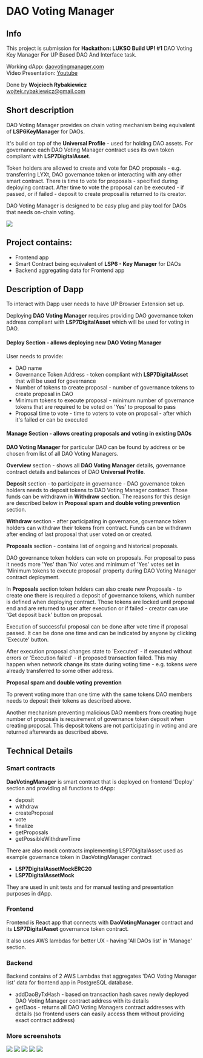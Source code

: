 # DAO Voting Manager

## Info

This project is submission for **Hackathon: LUKSO Build UP! #1** DAO Voting Key Manager For UP Based DAO And Interface
task.

Working dApp:  [daovotingmanager.com](https://www.daovotingmanager.com/) \
Video Presentation: [Youtube](https://youtu.be/pXCNFqOnN20)

Done by **Wojciech Rybakiewicz** \
wojtek.rybakiewicz@gmail.com

## Short description

DAO Voting Manager provides on chain voting mechanism being equivalent of **LSP6KeyManager** for DAOs.

It's build on top of the **Universal Profile** - used for holding DAO assets. For governance each DAO Voting Manager
contract uses its own token compliant with **LSP7DigitalAsset**.

Token holders are allowed to create and vote for DAO proposals - e.g. transferring LYXt, DAO governance token or
interacting with any other smart contract. There is time to vote for proposals - specified during deploying contract.
After time to vote the proposal can be executed - if passed, or if failed - deposit to create proposal is returned to
its creator.

DAO Voting Manager is designed to be easy plug and play tool for DAOs that needs on-chain voting.

![](assets/screenshot.png?raw=true)

## Project contains:

- Frontend app
- Smart Contract being equivalent of **LSP6 - Key Manager** for DAOs
- Backend aggregating data for Frontend app

## Description of Dapp

To interact with Dapp user needs to have UP Browser Extension set up.

Deploying **DAO Voting Manager** requires providing DAO governance token address compliant with **LSP7DigitalAsset**
which will be used for voting in DAO.

#### Deploy Section - allows deploying new DAO Voting Manager

User needs to provide:

- DAO name
- Governance Token Address - token compliant with **LSP7DigitalAsset** that will be used for governance
- Number of tokens to create proposal - number of governance tokens to create proposal in DAO
- Minimum tokens to execute proposal - minimum number of governance tokens that are required to be voted on 'Yes' to
  proposal to pass
- Proposal time to vote - time to voters to vote on proposal - after which it's failed or can be executed

#### Manage Section - allows creating proposals and voting in existing DAOs

**DAO Voting Manager** for particular DAO can be found by address or be chosen from list of all DAO Voting Managers.

**Overview** section - shows all **DAO Voting Manager** details, governance contract details and balances of DAO **Universal Profile**.

**Deposit** section - to participate in governance - DAO governance token holders needs to deposit tokens to DAO Voting
Manager contract. Those funds can be withdrawn in **Withdraw** section. The reasons for this design are described below
in **Proposal spam and double voting prevention** section.

**Withdraw** section - after participating in governance, governance token holders can withdraw their tokens from
contract. Funds can be withdrawn after ending of last proposal that user voted on or created.

**Proposals** section - contains list of ongoing and historical proposals.

DAO governance token holders can vote on proposals. For proposal to pass it needs more 'Yes' than 'No' votes and minimum
of 'Yes' votes set in 'Minimum tokens to execute proposal' property during DAO Voting Manager contract deployment.

In **Proposals** section token holders can also create new Proposals - to create one there is required a deposit of
governance tokens, which number is defined when deploying contract. Those tokens are locked until proposal end and are
returned to user after execution or if failed - creator can use 'Get deposit back' button on proposal.

Execution of successful proposal can be done after vote time if proposal passed. It can be done one time and can be
indicated by anyone by clicking 'Execute' button.

After execution proposal changes state to 'Executed' - if executed without errors or 'Execution failed' - if proposed
transaction failed. This may happen when network change its state during voting time - e.g. tokens were already
transferred to some other address.

**Proposal spam and double voting prevention**

To prevent voting more than one time with the same tokens DAO members needs to deposit their tokens as described above.

Another mechanism preventing malicious DAO members from creating huge number of proposals is requirement of governance
token deposit when creating proposal. This deposit tokens are not participating in voting and are returned afterwards as
described above.

## Technical Details

### Smart contracts

**DaoVotingManager** is smart contract that is deployed on frontend 'Deploy' section and providing all functions to
dApp:

- deposit
- withdraw
- createProposal
- vote
- finalize
- getProposals
- getPossibleWithdrawTime

There are also mock contracts implementing LSP7DigitalAsset used as example governance token in DaoVotingManager
contract

- **LSP7DigitalAssetMockERC20**
- **LSP7DigitalAssetMock**

They are used in unit tests and for manual testing and presentation purposes in dApp.

### Frontend

Frontend is React app that connects with **DaoVotingManager** contract and its **LSP7DigitalAsset** governance token
contract.

It also uses AWS lambdas for better UX - having 'All DAOs list' in 'Manage' section.

### Backend

Backend contains of 2 AWS Lambdas that aggregates 'DAO Voting Manager list' data for frontend app in PostgreSQL
database.

- addDaoByTxHash - based on transaction hash saves newly deployed DAO Voting Manager contract address with its details
- getDaos - returns all DAO Voting Managers contract addresses with details (so frontend users can easily access them
  without providing exact contract address)

### More screenshots
![](assets/screen1.png?raw=true)
![](assets/screen2.png?raw=true)
![](assets/screen3.png?raw=true)
![](assets/screen4.png?raw=true)
![](assets/screen5.png?raw=true)
